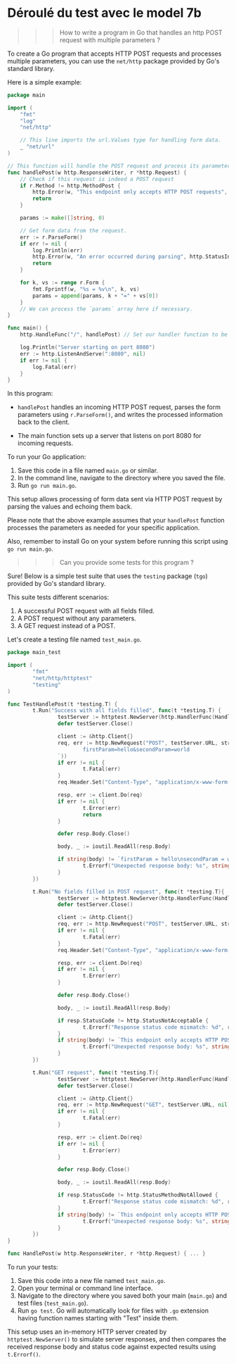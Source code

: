 # Déroulé du test avec le model 7b

>>> How to write a program in Go that handles an http POST request with multiple parameters ?

To create a Go program that accepts HTTP POST requests and processes multiple parameters, you can use the `net/http` package
provided by Go's standard library.

Here is a simple example:

```go
package main

import (
    "fmt"
    "log"
    "net/http"

    // This line imports the url.Values type for handling form data.
    _ "net/url"
)

// This function will handle the POST request and process its parameters
func handlePost(w http.ResponseWriter, r *http.Request) {
    // Check if this request is indeed a POST request
    if r.Method != http.MethodPost {
        http.Error(w, "This endpoint only accepts HTTP POST requests", http.StatusMethodNotAllowed)
        return
    }

    params := make([]string, 0)

    // Get form data from the request.
    err := r.ParseForm()
    if err != nil {
        log.Println(err)
        http.Error(w, "An error occurred during parsing", http.StatusInternalServerError)
        return
    }

    for k, vs := range r.Form {
        fmt.Fprintf(w, "%s = %v\n", k, vs)
        params = append(params, k + "=" + vs[0])
    }
    // We can process the `params` array here if necessary.
}

func main() {
    http.HandleFunc("/", handlePost) // Set our handler function to be called when `/` is requested.

    log.Println("Server starting on port 8080")
    err := http.ListenAndServe(":8080", nil)
    if err != nil {
        log.Fatal(err)
    }
}
```

In this program:

- `handlePost` handles an incoming HTTP POST request, parses the form parameters using `r.ParseForm()`, and writes the processed
information back to the client.

- The main function sets up a server that listens on port 8080 for incoming requests.

To run your Go application:
1. Save this code in a file named `main.go` or similar.
2. In the command line, navigate to the directory where you saved the file.
3. Run `go run main.go`.

This setup allows processing of form data sent via HTTP POST request by parsing the values and echoing them back.

Please note that the above example assumes that your `handlePost` function processes the parameters as needed for your specific
application.

Also, remember to install Go on your system before running this script using `go run main.go`.


>>> Can you provide some tests for this program ?

Sure! Below is a simple test suite that uses the `testing` package (`tgo`) provided by Go's standard library.

This suite tests different scenarios:

1. A successful POST request with all fields filled.
2. A POST request without any parameters.
3. A GET request instead of a POST.

Let's create a testing file named `test_main.go`.

```go
package main_test

import (
        "fmt"
        "net/http/httptest"
        "testing"
)

func TestHandlePost(t *testing.T) {
        t.Run("Success with all fields filled", func(t *testing.T) {
                testServer := httptest.NewServer(http.HandlerFunc(HandlePost))
                defer testServer.Close()

                client := &http.Client{}
                req, err := http.NewRequest("POST", testServer.URL, strings.NewReader(`
                        firstParam=hello&secondParam=world
                `))
                if err != nil {
                        t.Fatal(err)
                }
                req.Header.Set("Content-Type", "application/x-www-form-urlencoded")

                resp, err := client.Do(req)
                if err != nil {
                        t.Error(err)
                        return
                }

                defer resp.Body.Close()

                body, _ := ioutil.ReadAll(resp.Body)

                if string(body) != `firstParam = hello\nsecondParam = world\n` {
                        t.Errorf("Unexpected response body: %s", string(body))
                }
        })

        t.Run("No fields filled in POST request", func(t *testing.T){
                testServer := httptest.NewServer(http.HandlerFunc(HandlePost))
                defer testServer.Close()

                client := &http.Client{}
                req, err := http.NewRequest("POST", testServer.URL, strings.NewReader(""))
                if err != nil {
                        t.Fatal(err)
                }
                req.Header.Set("Content-Type", "application/x-www-form-urlencoded")

                resp, err := client.Do(req)
                if err != nil {
                        t.Error(err)
                }

                defer resp.Body.Close()

                body, _ := ioutil.ReadAll(resp.Body)

                if resp.StatusCode != http.StatusNotAcceptable {
                        t.Errorf("Response status code mismatch: %d", resp.StatusCode)
                }
                if string(body) != `This endpoint only accepts HTTP POST requests` {
                        t.Errorf("Unexpected response body: %s", string(body))
                }
        })

        t.Run("GET request", func(t *testing.T){
                testServer := httptest.NewServer(http.HandlerFunc(HandlePost))
                defer testServer.Close()

                client := &http.Client{}
                req, err := http.NewRequest("GET", testServer.URL, nil)
                if err != nil {
                        t.Fatal(err)
                }

                resp, err := client.Do(req)
                if err != nil {
                        t.Error(err)
                }

                defer resp.Body.Close()

                body, _ := ioutil.ReadAll(resp.Body)

                if resp.StatusCode != http.StatusMethodNotAllowed {
                        t.Errorf("Response status code mismatch: %d", resp.StatusCode)
                }
                if string(body) != `This endpoint only accepts HTTP POST requests` {
                        t.Errorf("Unexpected response body: %s", string(body))
                }
        })
}

func HandlePost(w http.ResponseWriter, r *http.Request) { ... }
```
To run your tests:

1. Save this code into a new file named `test_main.go`.
2. Open your terminal or command line interface.
3. Navigate to the directory where you saved both your main (`main.go`) and test files (`test_main.go`).
4. Run `go test`. Go will automatically look for files with `.go` extension having function names starting with "Test" inside
them.

This setup uses an in-memory HTTP server created by `httptest.NewServer()` to simulate server responses, and then compares the
received response body and status code against expected results using `t.Errorf()`.

